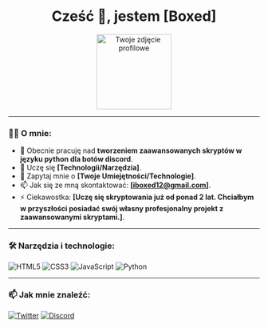 <h1 align="center">Cześć 👋, jestem [Boxed]</h1>
<p align="center">
  <img src="https://via.placeholder.com/150" alt="Twoje zdjęcie profilowe" width="150">
</p>

---

### 👨‍💻 O mnie:
- 🔭 Obecnie pracuję nad **tworzeniem zaawansowanych skryptów w języku python dla botów discord**.
- 🌱 Uczę się **[Technologii/Narzędzia]**.
- 💬 Zapytaj mnie o **[Twoje Umiejętności/Technologie]**.
- 📫 Jak się ze mną skontaktować: **[iboxed12@gmail.com]**.
- ⚡ Ciekawostka: **[Uczę się skryptowania już od ponad 2 lat. Chciałbym w przyszłości posiadać swój własny profesjonalny projekt z zaawansowanymi skryptami.]**.

---

### 🛠️ Narzędzia i technologie:
![HTML5](https://img.shields.io/badge/HTML5-E34F26?style=flat&logo=html5&logoColor=white)
![CSS3](https://img.shields.io/badge/CSS3-1572B6?style=flat&logo=css3&logoColor=white)
![JavaScript](https://img.shields.io/badge/JavaScript-F7DF1E?style=flat&logo=javascript&logoColor=black)
![Python](https://img.shields.io/badge/Python-3776AB?style=flat&logo=python&logoColor=white)
<!-- Dodaj więcej technologii, których używasz -->

---

### 📫 Jak mnie znaleźć:
[![Twitter](https://img.shields.io/badge/Twitter-1DA1F2?style=flat&logo=twitter&logoColor=white)](https://twitter.com/twojanazwa)
[![Discord](https://img.shields.io/badge/Discord-5865F2?style=flat&logo=discord&logoColor=white)](https://discord.com/users/1223277868398678068)
